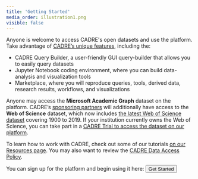 ```yaml
---
title: 'Getting Started'
media_order: illustration1.png
visible: false
---
```


Anyone is welcome to access CADRE's open datasets and use the platform. Take advantage of [CADRE’s unique features](https://cadre.iu.edu/about-cadre), including the:
* CADRE Query Builder, a user-friendly GUI query-builder that allows you to easily query datasets
* Jupyter Notebook coding environment, where you can build data-analysis and visualization tools
* Marketplace, where you will reproduce queries, tools, derived data, research results, workflows, and visualizations

Anyone may access the **Microsoft Academic Graph** dataset on the platform. CADRE’s [sponsoring partners](https://cadre.iu.edu/work-with-us) will additionally have access to the **Web of Science** dataset, which now includes [the latest Web of Science dataset](https://cadre.iu.edu/about-cadre/available-datasets) covering 1900 to 2019. If your institution currently owns the Web of Science, you can take part in a [CADRE Trial to access the dataset on our platform](https://cadre.iu.edu/about-cadre/request-a-trial).

To learn how to work with CADRE, check out some of our tutorials [on our Resources page](https://cadre.iu.edu/resources). You may also want to review the [CADRE Data Access Policy](https://cadre.iu.edu/resources/data-access-policy).

You can sign up for the platform and begin using it here: **[<button class="btn btn-primary">Get Started</button>](https://cadre.iu.edu/gateway)**
